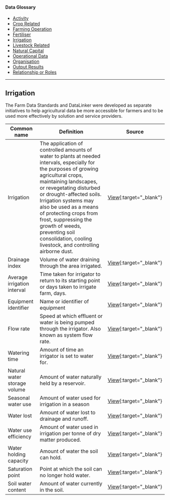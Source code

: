 <h4>Data Glossary</h4>
<ul class="sub-menu">
  <li class="menu-item"><a href="/activity">Activity</a></li>
  <li class="menu-item"><a href="/crop-related">Crop Related</a></li>
  <li class="menu-item"><a href="/farming-operation">Farming Operation</a></li>
  <li class="menu-item"><a href="/fertiliser">Fertiliser</a></li>
  <li class="menu-item"><a class="active" href="/irrigation">Irrigation</a></li>
  <li class="menu-item"><a href="/livestock-related">Livestock Related</a></li>
  <li class="menu-item"><a href="/natural-capital">Natural Capital</a></li>
  <li class="menu-item"><a href="/operational-data">Operational Data</a></li>
  <li class="menu-item"><a href="/organisation">Organisation</a></li>
  <li class="menu-item"><a href="/output-results">Output Results</a></li>
  <li class="menu-item"><a href="/relationship-or-roles">Relationship or Roles</a></li>      
</ul>
<hr>

<h2 id="datalinker">Irrigation</h2>
<p>The Farm Data Standards and DataLinker were developed as separate initiatives to help agricultural data be more accessible for 
farmers and to be used more effectively by solution and service providers.</p>

| Common name  | Definition | Source |
| ------------- | ------------- | ------------- |
| Irrigation | The application of controlled amounts of water to plants at needed intervals, especially for the purposes of growing agricultural crops, maintaining landscapes, or revegetating disturbed or drought-affected soils. Irrigation systems may also be used as a means of protecting crops from frost, suppressing the growth of weeds, preventing soil consolidation, cooling livestock, and controlling airborne dust. | [View](https://en.wikipedia.org/wiki/Glossary_of_agriculture#I){:target="_blank"} |
| Drainage index | Volume of water draining through the area irrigated. | [View](https://github.com/Datalinker-Org/Farm-Data-Standards/blob/master/Irrigation%20and%20Effluent/IEDS_Irrigation-and-Effluent-Data-Dictionary.md#Climatic-and-Weather-Observations){:target="_blank"} |
| Average irrigation interval | Time taken for irrigator to return to its starting point or days taken to irrigate farm, days. | [View](https://github.com/Datalinker-Org/Farm-Data-Standards/blob/master/Farm%20Model/FMDS_Farm-Data-Entities_Irrigation-Practices-and-Systems.md){:target="_blank"} |
| Equipment identifier | Name or identifier of equipment| [View](https://github.com/Datalinker-Org/Farm-Data-Standards/blob/master/Irrigation%20and%20Effluent/IEDS_Irrigation-and-Effluent-Data-Dictionary.md#Climatic-and-Weather-Observations){:target="_blank"} |
| Flow rate | Speed at which effluent or water is being pumped through the irrigator. Also known as system flow rate. | [View](https://github.com/Datalinker-Org/Farm-Data-Standards/blob/master/Irrigation%20and%20Effluent/IEDS_Irrigation-and-Effluent-Data-Dictionary.md#Climatic-and-Weather-Observations){:target="_blank"} |
| Watering time | Amount of time an irrigator is set to water for. | [View](https://github.com/Datalinker-Org/Farm-Data-Standards/blob/master/Irrigation%20and%20Effluent/IEDS_Irrigation-and-Effluent-Data-Dictionary.md#Climatic-and-Weather-Observations){:target="_blank"} |
| Natural water storage volume | Amount of water naturally held by a reservoir. | [View](https://github.com/Datalinker-Org/Farm-Data-Standards/blob/master/Irrigation%20and%20Effluent/IEDS_Irrigation-and-Effluent-Data-Dictionary.md#Climatic-and-Weather-Observations){:target="_blank"} |
| Seasonal water use | Amount of water used for irrigation in a season | [View](https://github.com/Datalinker-Org/Farm-Data-Standards/blob/master/Irrigation%20and%20Effluent/IEDS_Irrigation-and-Effluent-Data-Dictionary.md#Climatic-and-Weather-Observations){:target="_blank"} |
| Water lost | Amount of water lost to drainage and runoff. | [View](https://github.com/Datalinker-Org/Farm-Data-Standards/blob/master/Irrigation%20and%20Effluent/IEDS_Irrigation-and-Effluent-Data-Dictionary.md#Climatic-and-Weather-Observations){:target="_blank"} |
| Water use efficiency | Amount of water used in irrigation per tonne of dry matter produced. | [View](https://github.com/Datalinker-Org/Farm-Data-Standards/blob/master/Irrigation%20and%20Effluent/IEDS_Irrigation-and-Effluent-Data-Dictionary.md#Climatic-and-Weather-Observations){:target="_blank"} |
| Water holding capacity | Amount of water the soil can hold. | [View](https://github.com/Datalinker-Org/Farm-Data-Standards/blob/master/Irrigation%20and%20Effluent/IEDS_Irrigation-and-Effluent-Data-Dictionary.md#Climatic-and-Weather-Observations){:target="_blank"} |
| Saturation point | Point at which the soil can no longer hold water. | [View](https://github.com/Datalinker-Org/Farm-Data-Standards/blob/master/Irrigation%20and%20Effluent/IEDS_Irrigation-and-Effluent-Data-Dictionary.md#Climatic-and-Weather-Observations){:target="_blank"} |
| Soil water content | Amount of water currently in the soil. | [View](https://github.com/Datalinker-Org/Farm-Data-Standards/blob/master/Irrigation%20and%20Effluent/IEDS_Irrigation-and-Effluent-Data-Dictionary.md#Climatic-and-Weather-Observations){:target="_blank"} |


